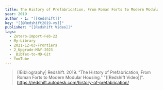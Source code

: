 ```yaml
---
title: The History of Prefabrication, From Roman Forts to Modern Modular Housing
year: 2019
author - 1: "[[Redshift]]"
key: "[[@Redshift2019-vy]]"
publisher: "[[Redshift Video]]"
tags:
  - Zotero-Import-Feb-22
  - My-Library
  - 2021-12-03-Frontiers
  - 2_Upgrade-MAY-2023
  - _BibTex-to-MD-Git
  - YouTube
---
```


> [!Bibliography]
> Redshift. 2019. “The History of Prefabrication, From Roman Forts to Modern Modular Housing.” "[[Redshift Video]]". https://redshift.autodesk.com/history-of-prefabrication/